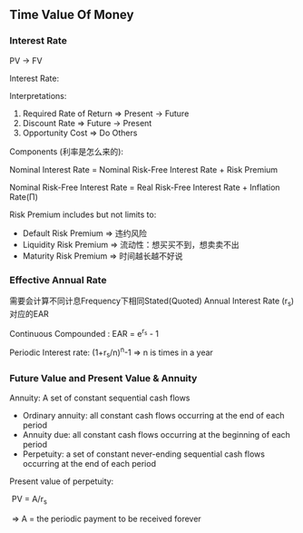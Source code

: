 ## Time Value Of Money

### Interest Rate

PV -> FV

Interest Rate:

Interpretations: 

1. Required Rate of Return => Present -> Future
2. Discount Rate                   => Future -> Present
3. Opportunity Cost             => Do Others

Components (利率是怎么来的):

Nominal Interest Rate = Nominal Risk-Free Interest Rate + Risk Premium

Nominal Risk-Free Interest Rate = Real Risk-Free Interest Rate + Inflation Rate(Π)

Risk Premium includes but not limits to:

* Default Risk Premium => 违约风险
* Liquidity Risk Premium => 流动性：想买买不到，想卖卖不出
* Maturity Risk Premium => 时间越长越不好说

### Effective Annual Rate

需要会计算不同计息Frequency下相同Stated(Quoted) Annual Interest Rate (r<sub>s</sub>)对应的EAR

Continuous Compounded : EAR = e<sup>r<sub>s</sub></sup> - 1

Periodic Interest rate: (1+r<sub>s</sub>/n)<sup>n</sup>-1 => n is times in a year

### Future Value and Present Value & Annuity

Annuity: A set of constant sequential cash flows

* Ordinary annuity: all constant cash flows occurring at the end of each period
* Annuity due: all constant cash flows occurring at the beginning of each period
* Perpetuity: a set of constant never-ending sequential cash flows occurring at the end of each period

Present value of perpetuity:

​	PV = A/r<sub>s</sub>

​	=> A = the periodic payment to be received forever